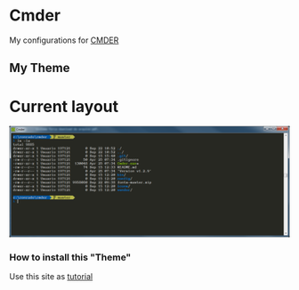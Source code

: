 # Cmder
My configurations for [CMDER](https://github.com/cmderdev/cmder)

My Theme
---
# Current layout
![alt text](https://github.com/conradoojr/cmder/raw/master/current-layout.png "My currenty layout")

### How to install this "Theme"
Use this site as [tutorial](https://amreldib.com/blog/CustomizeWindowsCmderPrompt)

